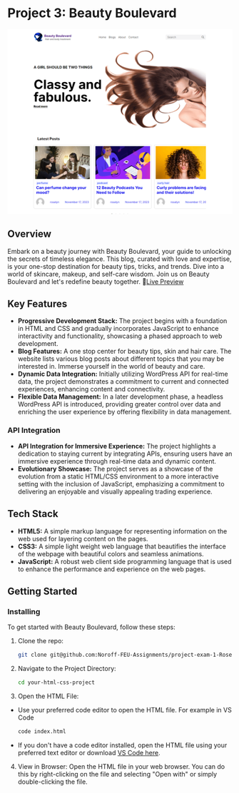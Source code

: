 # Project 3: Beauty Boulevard

![Beauty Boulevard](https://github.com/Noroff-FEU-Assignments/project-exam-1-Roselynepj1/blob/main/images/beauty_boulevard.png)
 
## Overview 
Embark on a beauty journey with Beauty Boulevard, your guide to unlocking the secrets of timeless elegance. This blog, curated with love and expertise, is your one-stop destination for beauty tips, tricks, and trends. Dive into a world of skincare, makeup, and self-care wisdom. Join us on Beauty Boulevard and let's redefine beauty together.
🔗[Live Preview](https://taupe-figolla-bff006.netlify.app/)
## Key Features
- **Progressive Development Stack:** The project begins with a foundation in HTML and CSS and gradually incorporates JavaScript to enhance interactivity and functionality, showcasing a phased approach to web development.
-  **Blog Features:** A one stop center for beauty tips, skin and hair care. The website lists various blog posts about different topics that you may be interested in. Immerse yourself in the world of beauty and care.
-   **Dynamic Data Integration:** Initially utilizing WordPress API for real-time data, the project demonstrates a commitment to current and connected experiences, enhancing content and connectivity.
-  **Flexible Data Management:** In a later development phase, a headless WordPress API is introduced, providing greater control over data and enriching the user experience by offering flexibility in data management.
### API Integration
-  **API Integration for Immersive Experience:** The project highlights a dedication to staying current by integrating APIs, ensuring users have an immersive experience through real-time data and dynamic content.
- **Evolutionary Showcase:** The project serves as a showcase of the evolution from a static HTML/CSS environment to a more interactive setting with the inclusion of JavaScript, emphasizing a commitment to delivering an enjoyable and visually appealing trading experience.
## Tech Stack
- **HTML5:** A simple markup language for representing information on the web used for layering content on the pages.
- **CSS3:** A simple light weight web language that beautifies the interface of the webpage with beautiful colors and seamless animations.
- **JavaScript:**  A robust web client side programming language that is used to enhance the performance and experience on the web pages.

  

## Getting Started 
### Installing 
To get started with Beauty Boulevard, follow these steps:

1. Clone the repo:  
	```bash
	git clone git@github.com:Noroff-FEU-Assignments/project-exam-1-Roselynepj1.git
	```
2. Navigate to the Project Directory:
	```bash 
	cd your-html-css-project 
	```
3. Open the HTML File: 
- Use your preferred code editor to open the HTML file. For example in VS Code 
	```bash 
	code index.html
	```  
- If you don't have a code editor installed, open the HTML file using your preferred text editor or download [VS Code here](https://code.visualstudio.com/download). 
4. View in Browser: 
Open the HTML file in your web browser. You can do this by right-clicking on the file and selecting "Open with" or simply double-clicking the file. 



   
